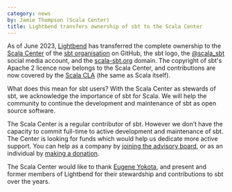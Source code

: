 ```yaml
---
category: news
by: Jamie Thompson (Scala Center)
title: Lightbend transfers ownership of sbt to the Scala Center
---
```


As of June 2023, [Lightbend](https://www.lightbend.com) has transferred the complete ownership to the [Scala Center](https://scala.epfl.ch) of the [sbt organisation](https://github.com/sbt) on GitHub, the sbt logo, the [@scala_sbt](https://twitter.com/scala_sbt) social media account, and the [scala-sbt.org](https://www.scala-sbt.org) domain.
The copyright of sbt's Apache 2 licence now belongs to the Scala Center, and contributions are now covered by the [Scala CLA](https://www.lightbend.com/contribute/cla/scala) (the same as Scala itself).

What does this mean for sbt users?
With the Scala Center as stewards of sbt, we acknowledge the importance of sbt for Scala. We will help the community to continue the development and maintenance of sbt as open source software.

The Scala Center is a regular contributor of sbt. However we don’t have the capacity to commit full-time to active development and maintenance of sbt. The Center is looking for funds which would help us dedicate more active support. You can help as a company by [joining the advisory board](https://scala.epfl.ch/corporate-membership.html), or as an individual by [making a donation](https://scala.epfl.ch/donate.html).

The Scala Center would like to thank [Eugene Yokota](https://github.com/eed3si9n), and present and former members of Lightbend for their stewardship and contributions to sbt over the years.
